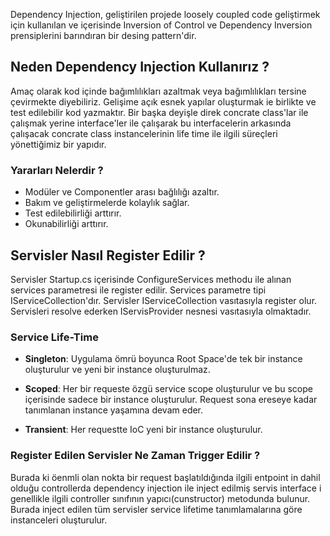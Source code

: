 Dependency Injection, geliştirilen projede loosely coupled code geliştirmek için kullanılan ve içerisinde Inversion of Control ve Dependency Inversion prensiplerini barındıran bir desing pattern'dir.
## Neden Dependency Injection Kullanırız ?
Amaç olarak kod içinde bağımlılıkları azaltmak veya bağımlılıkları tersine çevirmekte diyebiliriz. Gelişime açık esnek yapılar oluşturmak ie birlikte ve test edilebilir kod yazmaktır. Bir başka deyişle direk concrate class'lar ile çalışmak yerine interface'ler ile çalışarak bu interfacelerin arkasında çalışacak concrate class instancelerinin life time ile ilgili süreçleri yönettiğimiz bir yapıdır.

### Yararları Nelerdir ?
* Modüler ve Componentler arası bağlılığı azaltır.
* Bakım ve geliştirmelerde kolaylık sağlar.
* Test edilebilirliği arttırır.
* Okunabilirliği arttırır.

## Servisler Nasıl Register Edilir ?

Servisler Startup.cs içerisinde ConfigureServices methodu ile alınan services parametresi ile register edilir. Services parametre tipi IServiceCollection'dır. Servisler IServiceCollection vasıtasıyla register olur. Servisleri resolve ederken IServisProvider nesnesi vasıtasıyla olmaktadır.

### Service Life-Time

* **Singleton**: Uygulama ömrü boyunca Root Space'de tek bir instance oluşturulur ve yeni bir instance oluşturulmaz.

* **Scoped**: Her bir requeste özgü service scope oluşturulur ve bu scope içerisinde sadece bir instance oluşturulur. Request sona ereseye kadar tanımlanan instance yaşamına devam eder.

* **Transient**: Her requestte IoC  yeni bir instance oluşturulur.

### Register Edilen Servisler Ne Zaman Trigger Edilir ? 

Burada ki öenmli olan nokta bir request başlatıldığında ilgili entpoint in dahil olduğu controllerda dependency injection ile inject edilmiş servis interface i genellikle ilgili controller sınıfının yapıcı(cunstructor) metodunda bulunur. Burada inject edilen tüm servisler service lifetime tanımlamalarına göre instanceleri oluşturulur.
